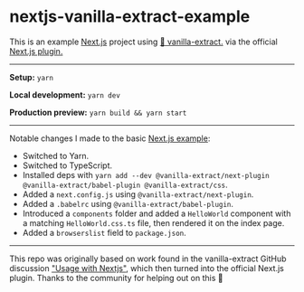 # nextjs-vanilla-extract-example

This is an example [Next.js](https://nextjs.org) project using [🧁 vanilla-extract.](https://vanilla-extract.style) via the official [Next.js plugin.](https://vanilla-extract.style/documentation/setup/#nextjs)

---

**Setup:** `yarn`

**Local development:** `yarn dev`

**Production preview:** `yarn build && yarn start`

---

Notable changes I made to the basic [Next.js example](https://nextjs.org/learn):
 - Switched to Yarn.
 - Switched to TypeScript.
 - Installed deps with `yarn add --dev @vanilla-extract/next-plugin @vanilla-extract/babel-plugin @vanilla-extract/css`.
 - Added a `next.config.js` using `@vanilla-extract/next-plugin`.
 - Added a `.babelrc` using `@vanilla-extract/babel-plugin`.
 - Introduced a `components` folder and added a `HelloWorld` component with a matching `HelloWorld.css.ts` file, then rendered it on the index page.
 - Added a `browserslist` field to `package.json`.

---

This repo was originally based on work found in the vanilla-extract GitHub discussion ["Usage with Nextjs"](https://github.com/seek-oss/vanilla-extract/discussions/89), which then turned into the official Next.js plugin. Thanks to the community for helping out on this 🙏